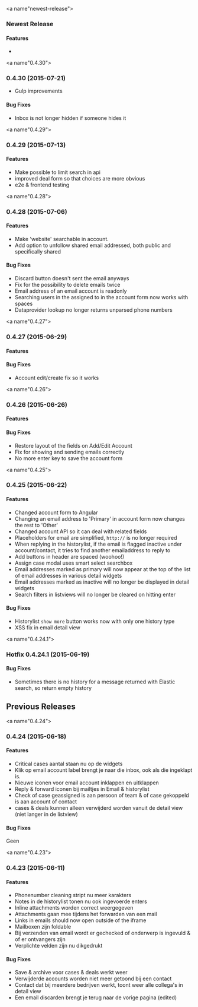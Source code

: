 <a name"newest-release"></a>
### Newest Release
#### Features
* 

<a name"0.4.30"></a>
### 0.4.30 (2015-07-21)
* Gulp improvements

#### Bug Fixes
* Inbox is not longer hidden if someone hides it

<a name"0.4.29"></a>
### 0.4.29 (2015-07-13)
#### Features
* Make possible to limit search in api
* improved deal form so that choices are more obvious
* e2e & frontend testing

<a name"0.4.28"></a>
### 0.4.28 (2015-07-06)
#### Features
* Make 'website' searchable in account.
* Add option to unfollow shared email addressed, both public and specifically shared

#### Bug Fixes
* Discard button doesn't sent the email anyways
* Fix for the possibility to delete emails twice
* Email address of an email account is readonly
* Searching users in the assigned to in the account form now works with spaces
* Dataprovider lookup no longer returns unparsed phone numbers

<a name"0.4.27"></a>
### 0.4.27 (2015-06-29)
#### Features

#### Bug Fixes
* Account edit/create fix so it works

<a name"0.4.26"></a>
### 0.4.26 (2015-06-26)
#### Features


#### Bug Fixes
* Restore layout of the fields on Add/Edit Account
* Fix for showing and sending emails correctly
* No more enter key to save the account form


<a name"0.4.25"></a>
### 0.4.25 (2015-06-22)

#### Features

* Changed account form to Angular
* Changing an email address to 'Primary' in account form now changes the rest to 'Other'
* Changed account API so it can deal with related fields
* Placeholders for email are simplified, `http://` is no longer required
* When replying in the historylist, if the email is flagged inactive under account/contact, it tries to find another emailaddress to reply to
* Add buttons in header are spaced (woohoo!)
* Assign case modal uses smart select searchbox
* Email addresses marked as primary will now appear at the top of the list of email addresses in various detail widgets
* Email addresses marked as inactive will no longer be displayed in detail widgets
* Search filters in listviews will no longer be cleared on hitting enter

#### Bug Fixes

* Historylist `show more` button works now with only one history type
* XSS fix in email detail view

<a name"0.4.24.1"></a>
### Hotfix 0.4.24.1 (2015-06-19)

#### Bug Fixes

* Sometimes there is no history for a message returned with Elastic search, so return empty history

## Previous Releases

<a name"0.4.24"></a>
### 0.4.24 (2015-06-18)

#### Features

* Critical cases aantal staan nu op de widgets
* Klik op email account label brengt je naar die inbox, ook als die ingeklapt is.
* Nieuwe iconen voor email account inklappen en uitklappen
* Reply & forward iconen bij mailtjes in Email & historylist
* Check of case geassigned is aan persoon of team & of case gekoppeld is aan account of contact
* cases & deals kunnen alleen verwijderd worden vanuit de detail view (niet langer in de listview)

#### Bug Fixes

Geen

<a name"0.4.23"></a>
### 0.4.23 (2015-06-11)

#### Features

* Phonenumber cleaning stript nu meer karakters
* Notes in de historylist tonen nu ook ingevoerde enters
* Inline attachments worden correct weergegeven
* Attachments gaan mee tijdens het forwarden van een mail
* Links in emails should now open outside of the iframe
* Mailboxen zijn foldable
* Bij verzenden van email wordt er gechecked of onderwerp is ingevuld & of er ontvangers zijn
* Verplichte velden zijn nu dikgedrukt

#### Bug Fixes

* Save & archive voor cases & deals werkt weer
* Verwijderde accounts worden niet meer getoond bij een contact
* Contact dat bij meerdere bedrijven werkt, toont weer alle collega's in detail view
* Een email discarden brengt je terug naar de vorige pagina (edited)

